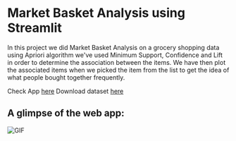 # Market Basket Analysis using Streamlit

In this project we did Market Basket Analysis on a grocery shopping data using Apriori algorithm we've used Minimum Support, Confidence and Lift in order to determine the association between the items. We have then plot the associated items when we picked the item from the list to get the idea of what people bought together frequently.

Check App [here](https://share.streamlit.io/yogeshkumar22/market_basket_analysis_streamlit_app/main/mba_app.py)
Download dataset [here](https://github.com/yogeshkumar22/market_basket_analysis_streamlit_app/blob/main/Market_Basket_Optimisation.csv)

## A glimpse of the web app:

![GIF](mba_streamlitt.gif)
